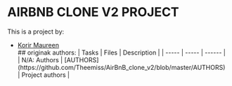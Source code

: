# AIRBNB CLONE V2 PROJECT
This is a project by:
<ul>
	<li> <a href="github.com/Korir99">Korir Maureen</a></li>
## originak authors:
| Tasks | Files | Description |
| ----- | ----- | ------ |
| N/A: Authors | [AUTHORS](https://github.com/Theemiss/AirBnB_clone_v2/blob/master/AUTHORS) | Project authors |
